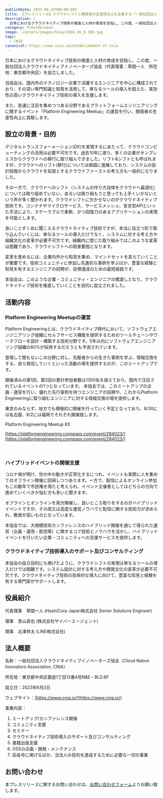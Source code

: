 ```yaml
---
publishDate: 2023-06-23T00:00:00Z
title: 【プレスリリース】クラウドシフトと開発者の生産性向上を支援する「一般社団法人 クラウドネイティブイノベーターズ協会」設立のお知らせ
description: |
  日本におけるクラウドネイティブ技術の推進と人材の育成を目指し、この度、一般社団法人クラウドネイティブイノベーターズ協会を設立しました。当協会は、国内外のテクノロジー企業で活躍するエンジニアを中心に構成されており、その深い専門知識と知見を活用して、単なるツールの導入を超えた、実効性の高いクラウドネイティブ技術の導入を支援します。
category: PressRelease
image: ~/assets/images/blog/CNIA_16_9-100.jpg
tags:
  - CNIA
canonical: https://www.cnia.io/establishment-of-cnia
---
```


日本におけるクラウドネイティブ技術の推進と人材の育成を目指し、この度、一般社団法人クラウドネイティブイノベーターズ協会（代表理事：草間一人　所在地：東京都中央区）を設立しました。

当協会は、国内外のテクノロジー企業で活躍するエンジニアを中心に構成されており、その深い専門知識と知見を活用して、単なるツールの導入を超えた、実効性の高いクラウドネイティブ技術の導入を支援します。

また、急速に注目を集めつつある分野であるプラットフォームエンジニアリングに関するイベント「Platform Engineering Meetup」の運営を行い、開発者の生産性向上に貢献します。

## 設立の背景・目的

デジタルトランスフォーメーション(DX)を実現するにあたって、クラウドコンピューティングの活用は必要不可欠です。過去10年に渡り、多くの企業がオンプレミスからクラウドへの移行に取り組んできました。リフト&シフトとも呼ばれますが、クラウドへのリフト(移行)については順調に進展しており、システムの設計段階からクラウドを前提とするクラウドファーストの考え方も一般的になりました。

その一方で、クラウドへのシフト（システムの作り方自体をクラウドへ最適化）については取り組めていない、あるいは取り組もうと思っても上手くいかないという声が多く聞かれます。クラウドシフトに欠かせないのがクラウドネイティブ技術です。コンテナやマイクロサービス、サービスメッシュ、宣言型APIといった手法により、スケーラブルで柔軟、かつ回復力のあるアプリケーションの実現を可能とします。

良いことずくめに聞こえるクラウドネイティブ技術ですが、本当に役立つ形で取り込んでいくには、単なるツールの導入だけでなく、システムに対する考え方や組織文化の変革が必要不可欠です。組織内に閉じた取り組みではこのような変革は困難であり、クラウドシフトへの阻害要因となります。

変革を進めるには、企業内外から知見を集め、マインドセットを変えていくことが重要です。技術コミュニティに参加し先進的な事例を学ぶほか、豊富な経験と知見を有するエンジニアの招聘が、目標達成のための最短経路です。

本協会は、このような企業・コミュニティ・エンジニアの橋渡しとなり、クラウドネイティブ技術を推進していくことを目的に設立されました。

## 活動内容

### Platform Engineering Meetupの運営

Platform Engineeringとは、クラウドネイティブ時代において、ソフトウェアエンジニアリング組織にセルフサービス機能を提供するためのツールチェーンやワークフローを設計・構築する技術分野です。5年以内にソフトウェアエンジニアリング組織の80%が採用するだろうとも予測されています。

登場して間もないこの分野に対し、先駆者からの生きた事例を学ぶ、情報交換をする、自ら発信していくといった活動の場を提供するのが、このミートアップです。

開催済みの第1回、第2回の累計参加者数は1300名を超えており、国内で注目されているイベントの1つとなっています。
本協会では、このミートアップの企画・運営を行い、優れた先行事例を持つエンジニアの招聘や、これからPlatform Engineeringに取り組むエンジニアに対する情報交換の場を提供します。

東京のみならず、地方でも積極的に開催を行っていく予定となっており、6/30には名古屋、8/2には福岡でそれぞれ開催致します。

Platform Engineering Meetup #3

[https://platformengineering.connpass.com/event/284023/](https://platformengineering.connpass.com/event/284023/)

　

### ハイブリッドイベントの開催支援

コロナ禍が明け、世の中の動きが正常化するにつれ、イベントも実際に人を集めてのオフライン開催に回帰しつつあります。一方で、配信によるオンライン参加もこの数年で市民権を得たと考えられ、イベント主催者としてはどちらの方向で進めていくべきか悩む方も多いと聞きます。

オフラインとオンラインを両方開催し、良いところ取りをするのがハイブリッドイベントですが、その両立は高度な運営ノウハウと配信に関する技術力が求められ、敷居が高いものとなっています。

本協会では、大規模技術カンファレンスのハイブリッド開催を通じて得られた運営（企画・運用・配信等）に関するコア技術とノウハウを活かし、ハイブリッドイベントを行いたい企業・コミュニティへの支援サービスを提供します。

### クラウドネイティブ技術導入のサポート及びコンサルティング

本協会の設立目的にも掲げたように、クラウドシフトの実現は単なるツールの導入だけでは困難です。システム設計に対する考え方や開発文化の変革が必要不可欠です。クラウドネイティブ技術の効率的な導入に向けて、豊富な知見と経験を有する専門家がサポートします。

## 役員紹介

代表理事　草間一人 (HashiCorp Japan株式会社 Senior Solutions Engineer)

理事　青山真也 (株式会社サイバーエージェント)

理事　北澤祥太 (LINE株式会社)

## 法人概要

名称：一般社団法人クラウドネイティブイノベーターズ協会（Cloud Native Innovators Association, CNIA）

所在地：東京都中央区銀座1丁⽬12番4号N&E・BLD.6F

設立日：2023年6月2日

ウェブサイト：[https://www.cnia.io/](https://www.cnia.io/)

事業内容：

1. ミートアップ/カンファレンス開催
2. コミュニティ支援
3. セミナー
4. クラウドネイティブ技術導入のサポート及びコンサルティング
5. 書籍出版支援
6. OSSの企画・開発・メンテナンス
7. 前各号に掲げるほか、当法人の目的を達成するために必要な一切の事業

## お問い合わせ

本プレスリリースに関するお問い合わせは、[お問い合わせフォーム](https://www.cnia.io/form)よりお願い致します。